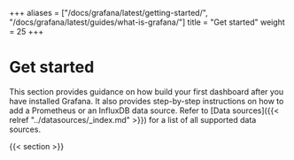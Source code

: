 +++
aliases = ["/docs/grafana/latest/getting-started/", "/docs/grafana/latest/guides/what-is-grafana/"]
title = "Get started"
weight = 25
+++

# Get started

This section provides guidance on how build your first dashboard after you have installed Grafana. It also provides step-by-step instructions on how to add a Prometheus or an InfluxDB data source. Refer to [Data sources]({{< relref "../datasources/_index.md" >}}) for a list of all supported data sources.

{{< section >}}
